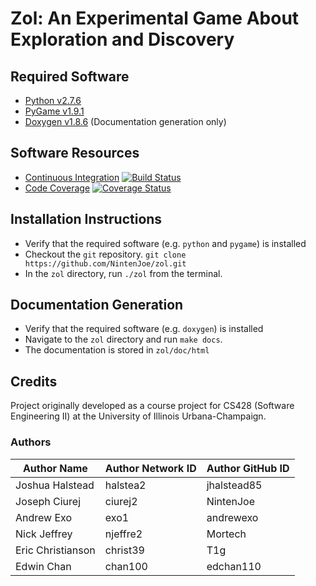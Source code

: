 # Zol: An Experimental Game About Exploration and Discovery #

## Required Software ##
- [Python v2.7.6][py]
- [PyGame v1.9.1][pygame]
- [Doxygen v1.8.6][doxygen] (Documentation generation only)

## Software Resources ##
- [Continuous Integration][travis] [![Build Status](https://travis-ci.org/NintenJoe/zol.png?branch=master)](https://travis-ci.org/NintenJoe/zol)
- [Code Coverage][coveralls] [![Coverage Status](https://coveralls.io/repos/NintenJoe/zol/badge.png?branch=Iteration-6)](https://coveralls.io/r/NintenJoe/zol?branch=Iteration-6)

## Installation Instructions ##
* Verify that the required software (e.g. `python` and `pygame`) is installed
* Checkout the `git` repository.
    `git clone https://github.com/NintenJoe/zol.git`
* In the `zol` directory, run `./zol` from the terminal.

## Documentation Generation ##
* Verify that the required software (e.g. `doxygen`) is installed
* Navigate to the `zol` directory and run `make docs`.
* The documentation is stored in `zol/doc/html`

## Credits ##
Project originally developed as a course project for CS428 (Software Engineering II) at
the University of Illinois Urbana-Champaign.

### Authors ###

| Author Name | Author Network ID | Author GitHub ID |
| ----------- | ----------------- | ---------------- |
| Joshua Halstead | halstea2 | jhalstead85 |
| Joseph Ciurej | ciurej2 | NintenJoe |
| Andrew Exo | exo1 | andrewexo |
| Nick Jeffrey | njeffre2 | Mortech |
| Eric Christianson | christ39 | T1g |
| Edwin Chan | chan100 | edchan110 |


[py]: http://www.python.org/download/releases/2.7.6/ 
[pygame]: http://www.pygame.org/install.html
[travis]: https://travis-ci.org/NintenJoe/zol
[coveralls]: https://coveralls.io/r/NintenJoe/zol
[cs428-wiki]: https://wiki.engr.illinois.edu/display/cs428sp14/Zol+(Video+Game)
[doxygen]: http://www.stack.nl/~dimitri/doxygen/
